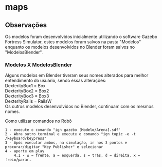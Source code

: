 # maps
## Observações
Os modelos foram desenvolvidos inicialmente utilizando o software Gazebo Fortress Simulator, estes modelos foram salvos na pasta "Modelos" enquanto os modelos desenvolvidos no Blender foram salvos no "ModelosBlender".  
### Modelos X ModelosBlender
Alguns modelos em Blender tiveram seus nomes alterados para melhor entendimento do usuário, sendo essas alterações:  
DexterityBox1 = Box  
DexterityBox2 = Box2  
DexterityBox3 = Box3  
DexterityRails = RailsW  
Os outros modelos desenvolvidos no Blender, continuam com os mesmos nomes.

Como utilizar comandos no Robô
```
1 - execute o comando "ign gazebo [Modelo/Arena].sdf"
2 - Abra outro terminal e execute o comando "ign topic -e -t /keyboard/keypress"
3 - Após executar ambos, na simulação, ir nos 3 pontos e procurar/digitar "Key Publisher" e selecionar
4 - aperte em play
    4.1 - w = frente, a = esquerda, s = trás, d = direita, x = freio/parar.
```
